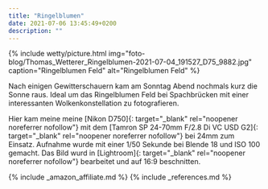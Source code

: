 ```yaml
---
title: "Ringelblumen"
date: 2021-07-06 13:45:49+0200
description: ""
---
```

{% include wetty/picture.html img="foto-blog/Thomas_Wetterer_Ringelblumen-2021-07-04_191527_D75_9882.jpg" caption="Ringelblumen Feld" alt="Ringelblumen Feld" %}

Nach einigen Gewitterschauern kam am Sonntag Abend nochmals kurz die Sonne raus. Ideal um das Ringelblumen Feld bei Spachbrücken mit einer interessanten Wolkenkonstellation zu fotografieren.

Hier kam meine meine [Nikon D750]{: target="_blank" rel="noopener noreferrer nofollow"} mit dem [Tamron SP 24-70mm F/2.8 Di VC USD G2]{: target="_blank" rel="noopener noreferrer nofollow"} bei 24mm zum Einsatz. Aufnahme wurde mit einer 1/50 Sekunde bei Blende 18 und ISO 100 gemacht. Das Bild wurd in [Lightroom]{: target="_blank" rel="noopener noreferrer nofollow"} bearbeitet und auf 16:9 beschnitten.


{% include _amazon_affiliate.md %}
{% include _references.md %}
